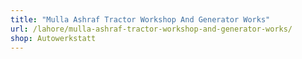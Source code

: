 ```yaml
---
title: "Mulla Ashraf Tractor Workshop And Generator Works"
url: /lahore/mulla-ashraf-tractor-workshop-and-generator-works/
shop: Autowerkstatt
---
```

